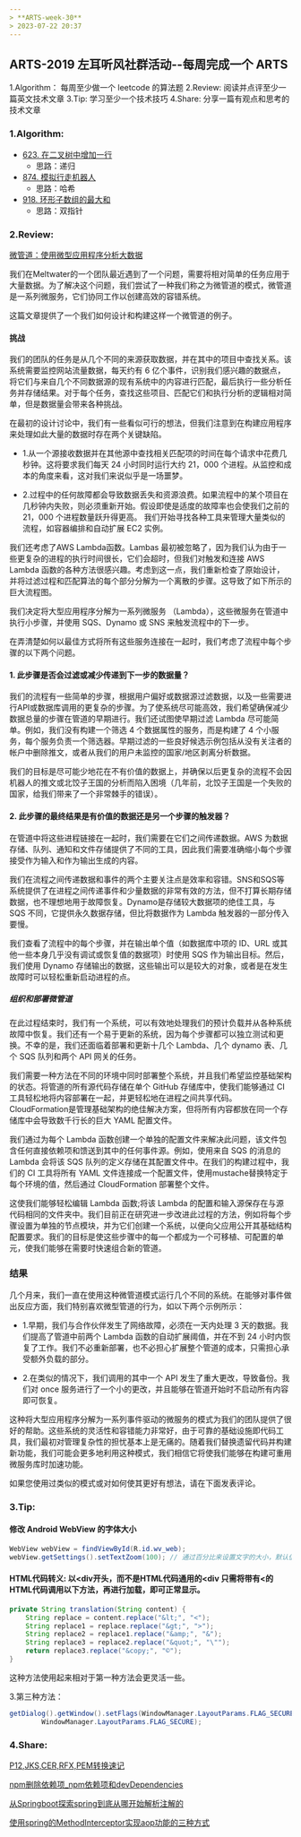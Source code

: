 ```yaml
---
> **ARTS-week-30**
> 2023-07-22 20:37
---
```



## ARTS-2019 左耳听风社群活动--每周完成一个 ARTS
1.Algorithm： 每周至少做一个 leetcode 的算法题
2.Review: 阅读并点评至少一篇英文技术文章
3.Tip: 学习至少一个技术技巧
4.Share: 分享一篇有观点和思考的技术文章

### 1.Algorithm:

- [623. 在二叉树中增加一行](https://leetcode.cn/submissions/detail/447328767/)  
    + 思路：递归
- [874. 模拟行走机器人](https://leetcode.cn/submissions/detail/448195685/)  
    + 思路：哈希
- [918. 环形子数组的最大和](https://leetcode.cn/submissions/detail/448519364/)  
    + 思路：双指针

### 2.Review:

[微管道：使用微型应用程序分析大数据](https://underthehood.meltwater.com/blog/2019/07/12/micro-pipelines-analyzing-big-data-with-tiny-apps/)

我们在Meltwater的一个团队最近遇到了一个问题，需要将相对简单的任务应用于大量数据。为了解决这个问题，我们尝试了一种我们称之为微管道的模式，微管道是一系列微服务，它们协同工作以创建高效的容错系统。

这篇文章提供了一个我们如何设计和构建这样一个微管道的例子。

#### 挑战

我们的团队的任务是从几个不同的来源获取数据，并在其中的项目中查找关系。该系统需要监控网站流量数据，每天约有 6 亿个事件，识别我们感兴趣的数据点，将它们与来自几个不同数据源的现有系统中的内容进行匹配，最后执行一些分析任务并存储结果。对于每个任务，查找这些项目、匹配它们和执行分析的逻辑相对简单，但是数据量会带来各种挑战。

在最初的设计讨论中，我们有一些看似可行的想法，但我们注意到在构建应用程序来处理如此大量的数据时存在两个关键缺陷。

- 1.从一个源接收数据并在其他源中查找相关匹配项的时间在每个请求中花费几秒钟。这将要求我们每天 24 小时同时运行大约 21，000 个进程。从监控和成本的角度来看，这对我们来说似乎是一场噩梦。

- 2.过程中的任何故障都会导致数据丢失和资源浪费。如果流程中的某个项目在几秒钟内失败，则必须重新开始。假设即使是适度的故障率也会使我们之前的 21，000 个进程数量跃升得更高。
我们开始寻找各种工具来管理大量类似的流程，如容器编排和自动扩展 EC2 实例。

我们还考虑了AWS Lambda函数。Lambas 最初被忽略了，因为我们认为由于一些更复杂的进程的执行时间很长，它们会超时，但我们对触发和连接 AWS Lambda 函数的各种方法很感兴趣。考虑到这一点，我们重新检查了原始设计，并将过滤过程和匹配算法的每个部分分解为一个离散的步骤。这导致了如下所示的巨大流程图。

[](./images/ARTS-week-30-1.png)

我们决定将大型应用程序分解为一系列微服务 （Lambda），这些微服务在管道中执行小步骤，并使用 SQS、Dynamo 或 SNS 来触发流程中的下一步。

在弄清楚如何以最佳方式将所有这些服务连接在一起时，我们考虑了流程中每个步骤的以下两个问题。

#### 1. 此步骤是否会过滤或减少传递到下一步的数据量？

我们的流程有一些简单的步骤，根据用户偏好或数据源过滤数据，以及一些需要进行API或数据库调用的更复杂的步骤。为了使系统尽可能高效，我们希望确保减少数据总量的步骤在管道的早期进行。我们还试图使早期过滤 Lambda 尽可能简单。例如，我们没有构建一个筛选 4 个数据属性的服务，而是构建了 4 个小服务，每个服务负责一个筛选器。早期过滤的一些良好候选示例包括从没有关注者的帐户中删除推文，或者从我们的用户未监控的国家/地区剥离分析数据。

我们的目标是尽可能少地花在不有价值的数据上，并确保以后更复杂的流程不会因机器人的推文或北饺子王国的分析而陷入困境（几年前，北饺子王国是一个失败的国家，给我们带来了一个非常棘手的错误）。

#### 2. 此步骤的最终结果是有价值的数据还是另一个步骤的触发器？

在管道中将这些进程链接在一起时，我们需要在它们之间传递数据。AWS 为数据存储、队列、通知和文件存储提供了不同的工具，因此我们需要准确缩小每个步骤接受作为输入和作为输出生成的内容。

我们在流程之间传递数据和事件的两个主要关注点是效率和容错。SNS和SQS等系统提供了在进程之间传递事件和少量数据的非常有效的方法，但不打算长期存储数据，也不理想地用于故障恢复。Dynamo是存储较大数据项的绝佳工具，与 SQS 不同，它提供永久数据存储，但比将数据作为 Lambda 触发器的一部分传入要慢。

我们查看了流程中的每个步骤，并在输出单个值（如数据库中项的 ID、URL 或其他一些本身几乎没有调试或恢复值的数据项）时使用 SQS 作为输出目标。然后，我们使用 Dynamo 存储输出的数据，这些输出可以是较大的对象，或者是在发生故障时可以轻松重新启动进程的点。

##### 组织和部署微管道

在此过程结束时，我们有一个系统，可以有效地处理我们的预计负载并从各种系统故障中恢复。我们还有一个易于更新的系统，因为每个步骤都可以独立测试和更换。不幸的是，我们还面临着部署和更新十几个 Lambda、几个 dynamo 表、几个 SQS 队列和两个 API 网关的任务。

我们需要一种方法在不同的环境中同时部署整个系统，并且我们希望监控基础架构的状态。将管道的所有源代码存储在单个 GitHub 存储库中，使我们能够通过 CI 工具轻松地将内容部署在一起，并更轻松地在进程之间共享代码。CloudFormation是管理基础架构的绝佳解决方案，但将所有内容都放在同一个存储库中会导致数千行长的巨大 YAML 配置文件。

我们通过为每个 Lambda 函数创建一个单独的配置文件来解决此问题，该文件包含任何直接依赖项和馈送到其中的任何事件源。例如，使用来自 SQS 的消息的 Lambda 会将该 SQS 队列的定义存储在其配置文件中。在我们的构建过程中，我们的 CI 工具将所有 YAML 文件连接成一个配置文件，使用mustache替换特定于每个环境的值，然后通过 CloudFormation 部署整个文件。

这使我们能够轻松编辑 Lambda 函数;将该 Lambda 的配置和输入源保存在与源代码相同的文件夹中。我们目前正在研究进一步改进此过程的方法，例如将每个步骤设置为单独的节点模块，并为它们创建一个系统，以便向父应用公开其基础结构配置要求。我们的目标是使这些步骤中的每一个都成为一个可移植、可配置的单元，使我们能够在需要时快速组合新的管道。

### 结果

几个月来，我们一直在使用这种微管道模式运行几个不同的系统。在能够对事件做出反应方面，我们特别喜欢微型管道的行为，如以下两个示例所示：

- 1.早期，我们与合作伙伴发生了网络故障，必须在一天内处理 3 天的数据。我们提高了管道中前两个 Lambda 函数的自动扩展阈值，并在不到 24 小时内恢复了工作。我们不必重新部署，也不必担心扩展整个管道的成本，只需担心承受额外负载的部分。

- 2.在类似的情况下，我们调用的其中一个 API 发生了重大更改，导致备份。我们对 once 服务进行了一个小的更改，并且能够在管道开始时不启动所有内容即可恢复。

这种将大型应用程序分解为一系列事件驱动的微服务的模式为我们的团队提供了很好的帮助。这些系统的灵活性和容错能力非常好，由于可靠的基础设施即代码工具，我们最初对管理复杂性的担忧基本上是无痛的。随着我们替换遗留代码并构建新功能，我们可能会更多地利用这种模式，我们相信它将使我们能够在构建可重用微服务库时加速功能。

如果您使用过类似的模式或对如何使其更好有想法，请在下面发表评论。


### 3.Tip:

#### 修改 Android WebView 的字体大小

```java
WebView webView = findViewById(R.id.wv_web);
webView.getSettings().setTextZoom(100); // 通过百分比来设置文字的大小，默认值是100。
```

#### HTML代码转义: 以&lt;div开头，而不是HTML代码通用的<div 只需将带有&lt;的HTML代码调用以下方法，再进行加载，即可正常显示。
```java
private String translation(String content) {
    String replace = content.replace("&lt;", "<");
    String replace1 = replace.replace("&gt;", ">");
    String replace2 = replace1.replace("&amp;", "&");
    String replace3 = replace2.replace("&quot;", "\"");
    return replace3.replace("&copy;", "©");
}
```

这种方法使用起来相对于第一种方法会更灵活一些。 

3.第三种方法：

```java
getDialog().getWindow().setFlags(WindowManager.LayoutParams.FLAG_SECURE,
        WindowManager.LayoutParams.FLAG_SECURE);
```

### 4.Share:

[P12,JKS,CER,RFX,PEM转换速记](https://www.cnblogs.com/cherrychen-cakuta/p/8028020.html)

[npm删除依赖项_npm依赖项和devDependencies](https://blog.csdn.net/cuk0051/article/details/108342952)

[从Springboot探索spring到底从哪开始解析注解的](https://www.jianshu.com/p/b28cab955521)

[使用spring的MethodInterceptor实现aop功能的三种方式](https://blog.csdn.net/u013905744/article/details/91364736)